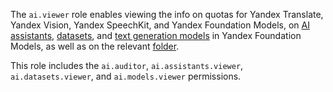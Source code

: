 The `ai.viewer` role enables viewing the info on quotas for Yandex Translate, Yandex Vision, Yandex SpeechKit, and Yandex Foundation Models, on [AI assistants](../../foundation-models/concepts/assistant/index.md), [datasets](../../foundation-models/dataset/api-ref/grpc/index.md), and [text generation models](../../foundation-models/concepts/generation/models.md) in Yandex Foundation Models, as well as on the relevant [folder](../../resource-manager/concepts/resources-hierarchy.md#folder).

This role includes the `ai.auditor`, `ai.assistants.viewer`, `ai.datasets.viewer`, and `ai.models.viewer` permissions.
